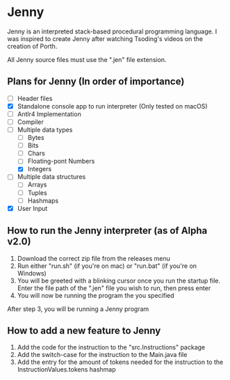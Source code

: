 # Jenny
Jenny is an interpreted stack-based procedural programming language.
I was inspired to create Jenny after watching Tsoding's videos on the creation of Porth.

All Jenny source files must use the ".jen" file extension.

## Plans for Jenny (In order of importance)
- [ ] Header files
- [X] Standalone console app to run interpreter (Only tested on macOS)
- [ ] Antlr4 Implementation
- [ ] Compiler
- [ ] Multiple data types
  - [ ] Bytes
  - [ ] Bits
  - [ ] Chars
  - [ ] Floating-pont Numbers
  - [X] Integers
- [ ] Multiple data structures
  - [ ] Arrays
  - [ ] Tuples
  - [ ] Hashmaps 
- [X] User Input

## How to run the Jenny interpreter (as of Alpha v2.0)
1. Download the correct zip file from the releases menu
2. Run either "run.sh" (if you're on mac) or "run.bat" (if you're on Windows)
3. You will be greeted with a blinking cursor once you run the startup file. Enter the file path of the ".jen" file you wish to run, then press enter
4. You will now be running the program the you specified
 
After step 3, you will be running a Jenny program

## How to add a new feature to Jenny
1. Add the code for the instruction to the "src.Instructions" package
2. Add the switch-case for the instruction to the Main.java file
3. Add the entry for the amount of tokens needed for the instruction to the InstructionValues.tokens hashmap

